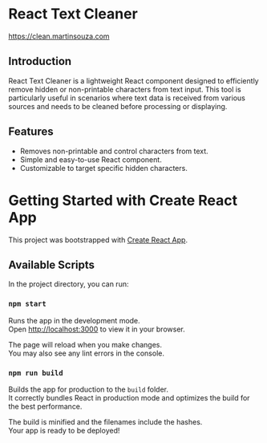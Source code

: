 # React Text Cleaner

https://clean.martinsouza.com

## Introduction
React Text Cleaner is a lightweight React component designed to efficiently remove hidden or non-printable characters from text input. This tool is particularly useful in scenarios where text data is received from various sources and needs to be cleaned before processing or displaying.

## Features
- Removes non-printable and control characters from text.
- Simple and easy-to-use React component.
- Customizable to target specific hidden characters.

# Getting Started with Create React App

This project was bootstrapped with [Create React App](https://github.com/facebook/create-react-app).

## Available Scripts

In the project directory, you can run:

### `npm start`

Runs the app in the development mode.\
Open [http://localhost:3000](http://localhost:3000) to view it in your browser.

The page will reload when you make changes.\
You may also see any lint errors in the console.

### `npm run build`

Builds the app for production to the `build` folder.\
It correctly bundles React in production mode and optimizes the build for the best performance.

The build is minified and the filenames include the hashes.\
Your app is ready to be deployed!
